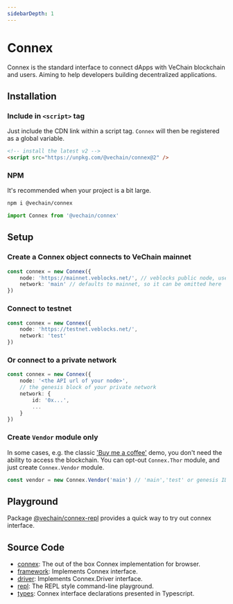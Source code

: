 ```yaml
---
sidebarDepth: 1
---
```

# Connex

Connex is the standard interface to connect dApps with VeChain blockchain and users. Aiming to help developers building decentralized applications.

## Installation

### Include in `<script>` tag

Just include the CDN link within a script tag. `Connex` will then be registered as a global variable.

```html
<!-- install the latest v2 -->
<script src="https://unpkg.com/@vechain/connex@2" />
```

### NPM

It's recommended when your project is a bit large.

``` sh
npm i @vechain/connex
```

```ts
import Connex from '@vechain/connex'
```

## Setup

### Create a Connex object connects to VeChain mainnet

```ts
const connex = new Connex({
    node: 'https://mainnet.veblocks.net/', // veblocks public node, use your own if needed
    network: 'main' // defaults to mainnet, so it can be omitted here
})
```

### Connect to testnet

```ts
const connex = new Connex({
    node: 'https://testnet.veblocks.net/',
    network: 'test'
})
```

### Or connect to a private network

```ts
const connex = new Connex({
    node: '<the API url of your node>',
    // the genesis block of your private network
    network: {
        id: '0x...',
        ...
    }
})
```

### Create `Vendor` module only

In some cases, e.g. the classic ['Buy me a coffee'](https://codepen.io/qianbin/pen/YzGBeOB) demo, you don't need the ability to access the blockchain. You can opt-out `Connex.Thor` module, and just create `Connex.Vendor` module.

```ts
const vendor = new Connex.Vendor('main') // 'main','test' or genesis ID if it's private network
```

## Playground
 
 Package [@vechain/connex-repl](https://www.npmjs.com/package/@vechain/connex-repl) provides a quick way to try out connex interface.

## Source Code

+ [connex](https://github.com/vechain/connex/blob/master/packages/connex): The out of the box Connex implementation for browser.
+ [framework](https://github.com/vechain/connex/blob/master/packages/framework): Implements Connex interface.
+ [driver](https://github.com/vechain/connex/blob/master/packages/driver): Implements Connex.Driver interface.
+ [repl](https://github.com/vechain/connex/blob/master/packages/repl): The REPL style command-line playground.
+ [types](https://github.com/vechain/connex/blob/master/packages/types): Connex interface declarations presented in Typescript.
